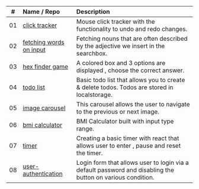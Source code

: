 |  #  | Name / Repo                                            | Description                                                                                                |
| :-: | :----------------------------------------------------- | :--------------------------------------------------------------------------------------------------------- |
| 01  | [click tracker](/01_click-tracker)                     | Mouse click tracker with the functionality to undo and redo changes.                                       |
| 02  | [fetching words on input](/02_fetching-words-on-input) | Fetching nouns that are often described by the adjective we insert in the searchbox.                       |
| 03  | [hex finder game](/03_hex-finder-game)                 | A colored box and 3 options are displayed , choose the correct answer.                                     |
| 04  | [todo list](/04_basic-todo-list)                       | Basic todo list that allows you to create & delete todos. Todos are stored in localstorage.                |
| 05  | [image carousel](/05_image-carousel)                   | This carousel allows the user to navigate to the previous or next image.                                   |
| 06  | [bmi calculator](/06_bmi-calculator)                   | BMI Calculator built with input type range.                                                                |
| 07  | [timer ](/07_timer)                                    | Creating a basic timer with react that allows user to enter , pause and reset the timer.                   |
| 08  | [user-authentication](/08_user-authentication)         | Login form that allows user to login via a default password and disabling the button on various condition. |
